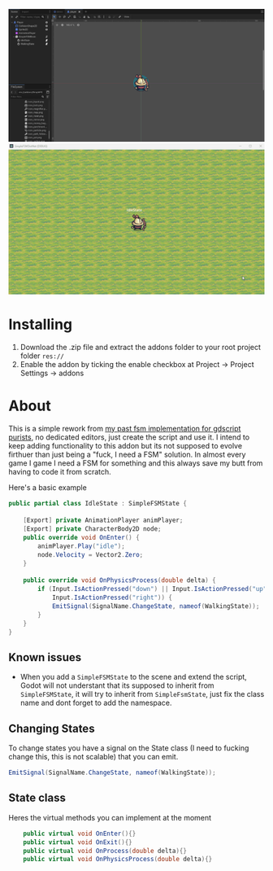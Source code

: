 ![scene_demo](https://github.com/Visnicio/SimpleFSMDotNet/blob/master/addons/SimpleFSMDotNet/images/example_agent.png)
![scene_demo](https://github.com/Visnicio/SimpleFSMDotNet/blob/master/addons/SimpleFSMDotNet/images/demogif.gif)

# Installing

 1. Download the .zip file and extract the addons folder to your root project folder `res://`
 2. Enable the addon by ticking the enable checkbox at Project -> Project Settings -> addons

# About
This is a simple rework from [my past fsm implementation for gdscript purists](https://github.com/Visnicio/SimpleFSM), no dedicated editors, just create the script and use it.
I intend to keep adding functionality to this addon but its not supposed to evolve firthuer than just being a "fuck, I need a FSM" solution.
In almost every game I game I need a FSM for something and this always save my butt from having to code it from scratch.


Here's a basic example
``` csharp
public partial class IdleState : SimpleFSMState {
	
	[Export] private AnimationPlayer animPlayer;
	[Export] private CharacterBody2D node;
	public override void OnEnter() {
		animPlayer.Play("idle");
		node.Velocity = Vector2.Zero;
	}

	public override void OnPhysicsProcess(double delta) {
		if (Input.IsActionPressed("down") || Input.IsActionPressed("up") || Input.IsActionPressed("left") ||
		    Input.IsActionPressed("right")) {
			EmitSignal(SignalName.ChangeState, nameof(WalkingState));
		}
	}
}
```
## Known issues
 - When you add a `SimpleFSMState` to the scene and extend the script, Godot will not understant that its supposed to inherit from `SimpleFSMState`, it will try to inherit from `SimpleFsmState`, just fix the class name and dont forget to add the namespace.

## Changing States
To change states you have a signal on the State class (I need to fucking change this, this is not scalable) that you can emit.
```csharp
EmitSignal(SignalName.ChangeState, nameof(WalkingState));
```

## State class
Heres the virtual methods you can implement at the moment

```csharp
    public virtual void OnEnter(){}
    public virtual void OnExit(){}
    public virtual void OnProcess(double delta){}
    public virtual void OnPhysicsProcess(double delta){}
```
